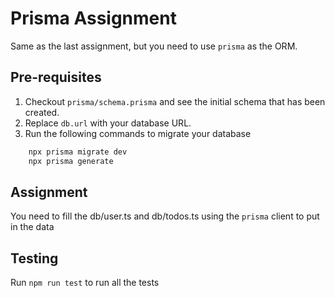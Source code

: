 # Prisma Assignment

Same as the last assignment, but you need to use `prisma` as the ORM.

## Pre-requisites

1. Checkout `prisma/schema.prisma` and see the initial schema that has been created.
2. Replace `db.url` with your database URL.
3. Run the following commands to migrate your database

```js
    npx prisma migrate dev
    npx prisma generate
```

## Assignment

You need to fill the db/user.ts and db/todos.ts using the `prisma` client to put in the data

## Testing

Run `npm run test` to run all the tests
